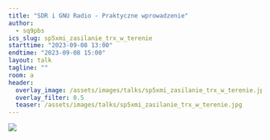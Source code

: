 ```yaml
---
title: "SDR i GNU Radio - Praktyczne wprowadzenie"
author: 
  - sq9pbs
ics_slug: sp5xmi_zasilanie_trx_w_terenie
starttime: "2023-09-08 13:00"
endtime: "2023-09-08 15:00"
layout: talk
tagline: ""
room: a
header:
  overlay_image: /assets/images/talks/sp5xmi_zasilanie_trx_w_terenie.jpg
  overlay_filter: 0.5
  teaser: /assets/images/talks/sp5xmi_zasilanie_trx_w_terenie.jpg
---
```


![](/assets/images/talks/sp5xmi_zasilanie_trx_w_terenie.jpg)
